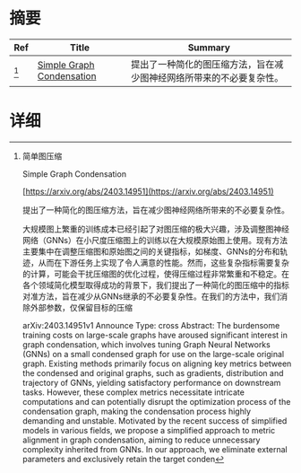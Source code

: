 # 摘要

| Ref | Title | Summary |
| --- | --- | --- |
| [^1] | [Simple Graph Condensation](https://arxiv.org/abs/2403.14951) | 提出了一种简化的图压缩方法，旨在减少图神经网络所带来的不必要复杂性。 |

# 详细

[^1]: 简单图压缩

    Simple Graph Condensation

    [https://arxiv.org/abs/2403.14951](https://arxiv.org/abs/2403.14951)

    提出了一种简化的图压缩方法，旨在减少图神经网络所带来的不必要复杂性。

    

    大规模图上繁重的训练成本已经引起了对图压缩的极大兴趣，涉及调整图神经网络（GNNs）在小尺度压缩图上的训练以在大规模原始图上使用。现有方法主要集中在调整压缩图和原始图之间的关键指标，如梯度、GNNs的分布和轨迹，从而在下游任务上实现了令人满意的性能。然而，这些复杂指标需要复杂的计算，可能会干扰压缩图的优化过程，使得压缩过程非常繁重和不稳定。在各个领域简化模型取得成功的背景下，我们提出了一种简化的图压缩中的指标对准方法，旨在减少从GNNs继承的不必要复杂性。在我们的方法中，我们消除外部参数，仅保留目标的压缩

    arXiv:2403.14951v1 Announce Type: cross  Abstract: The burdensome training costs on large-scale graphs have aroused significant interest in graph condensation, which involves tuning Graph Neural Networks (GNNs) on a small condensed graph for use on the large-scale original graph. Existing methods primarily focus on aligning key metrics between the condensed and original graphs, such as gradients, distribution and trajectory of GNNs, yielding satisfactory performance on downstream tasks. However, these complex metrics necessitate intricate computations and can potentially disrupt the optimization process of the condensation graph, making the condensation process highly demanding and unstable. Motivated by the recent success of simplified models in various fields, we propose a simplified approach to metric alignment in graph condensation, aiming to reduce unnecessary complexity inherited from GNNs. In our approach, we eliminate external parameters and exclusively retain the target conden
    

